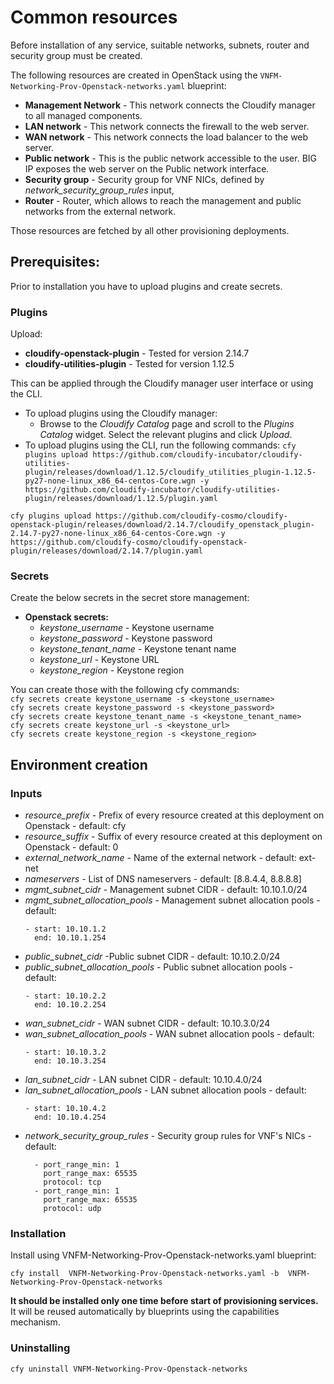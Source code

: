 # Common resources

Before installation of any service, suitable networks, subnets, router and security group must be created.

The following resources are created in OpenStack using the ``VNFM-Networking-Prov-Openstack-networks.yaml`` blueprint:
* **Management Network** - This network connects the Cloudify manager to all managed components.
* **LAN network** - This network connects the firewall to the web server.
* **WAN network** - This network connects the load balancer to the web server.
* **Public network** - This is the public network accessible to the user. BIG IP exposes the web server on the Public network interface.
* **Security group** - Security group for VNF NICs, defined by *network_security_group_rules* input,
* **Router** - Router, which allows to reach the management and public networks from the external network.

Those resources are fetched by all other provisioning deployments.

## Prerequisites:

Prior to installation you have to upload plugins and create secrets.

### Plugins

Upload:
* **cloudify-openstack-plugin** - Tested for version 2.14.7
* **cloudify-utilities-plugin** - Tested for version 1.12.5

This can be applied through the Cloudify manager user interface or using the CLI.
* To upload plugins using the Cloudify manager:
    * Browse to the *Cloudify Catalog* page and scroll to the *Plugins Catalog* widget. Select the relevant plugins and click *Upload*.
* To upload plugins using the CLI, run the following commands:
``cfy plugins upload https://github.com/cloudify-incubator/cloudify-utilities-plugin/releases/download/1.12.5/cloudify_utilities_plugin-1.12.5-py27-none-linux_x86_64-centos-Core.wgn -y https://github.com/cloudify-incubator/cloudify-utilities-plugin/releases/download/1.12.5/plugin.yaml``

``cfy plugins upload https://github.com/cloudify-cosmo/cloudify-openstack-plugin/releases/download/2.14.7/cloudify_openstack_plugin-2.14.7-py27-none-linux_x86_64-centos-Core.wgn -y https://github.com/cloudify-cosmo/cloudify-openstack-plugin/releases/download/2.14.7/plugin.yaml``

### Secrets

Create the below secrets in the secret store management:
* **Openstack secrets:**
    * *keystone_username* - Keystone username
    * *keystone_password* - Keystone password
    * *keystone_tenant_name* - Keystone tenant name
    * *keystone_url* - Keystone URL
    * *keystone_region* - Keystone region

You can create those with the following cfy commands:\
``cfy secrets create keystone_username -s <keystone_username>``\
``cfy secrets create keystone_password -s <keystone_password>``\
``cfy secrets create keystone_tenant_name -s <keystone_tenant_name>``\
``cfy secrets create keystone_url -s <keystone_url>``\
``cfy secrets create keystone_region -s <keystone_region>``

## Environment creation

### Inputs
* *resource_prefix* - Prefix of every resource created at this deployment on Openstack - default: cfy
* *resource_suffix* - Suffix of every resource created at this deployment on Openstack - default: 0
* *external_network_name* - Name of the external network - default: ext-net
* *nameservers* - List of DNS nameservers - default: [8.8.4.4, 8.8.8.8]
* *mgmt_subnet_cidr* - Management subnet CIDR - default: 10.10.1.0/24
* *mgmt_subnet_allocation_pools* - Management subnet allocation pools -
    default:
    ````
    - start: 10.10.1.2
      end: 10.10.1.254
    ````
* *public_subnet_cidr* -Public subnet CIDR - default: 10.10.2.0/24
* *public_subnet_allocation_pools* - Public subnet allocation pools -
    default:
    ````
    - start: 10.10.2.2
      end: 10.10.2.254
    ````
* *wan_subnet_cidr* - WAN subnet CIDR - default: 10.10.3.0/24
* *wan_subnet_allocation_pools* - WAN subnet allocation pools -
    default:
    ````
    - start: 10.10.3.2
      end: 10.10.3.254
    ````
* *lan_subnet_cidr* - LAN subnet CIDR - default: 10.10.4.0/24
* *lan_subnet_allocation_pools* - LAN subnet allocation pools -
    default:
    ````
    - start: 10.10.4.2
      end: 10.10.4.254
    ````
* *network_security_group_rules* - Security group rules for VNF's NICs -
    default:
    ````
      - port_range_min: 1
        port_range_max: 65535
        protocol: tcp
      - port_range_min: 1
        port_range_max: 65535
        protocol: udp
    ````
### Installation

Install using VNFM-Networking-Prov-Openstack-networks.yaml blueprint:

``cfy install  VNFM-Networking-Prov-Openstack-networks.yaml -b  VNFM-Networking-Prov-Openstack-networks``

**It should be installed only one time before start of provisioning services.**
It will be reused automatically by blueprints using the capabilities mechanism.

### Uninstalling

``cfy uninstall VNFM-Networking-Prov-Openstack-networks``
